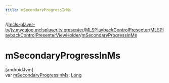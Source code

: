 ```yaml
---
title: mSecondaryProgressInMs
---
```

//[mcls-player-tv](../../../../index.html)/[tv.mycujoo.mclsplayer.tv.presenter](../../index.html)/[MLSPlaybackControlPresenter](../index.html)/[MLSPlaybackControlPresenterViewHolder](index.html)/[mSecondaryProgressInMs](m-secondary-progress-in-ms.html)



# mSecondaryProgressInMs



[androidJvm]\
var [mSecondaryProgressInMs](m-secondary-progress-in-ms.html): [Long](https://kotlinlang.org/api/latest/jvm/stdlib/kotlin/-long/index.html)




